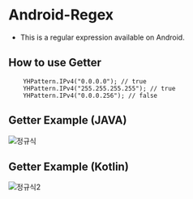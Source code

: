 # Android-Regex
- This is a regular expression available on Android.

## How to use Getter
```
    YHPattern.IPv4("0.0.0.0"); // true
    YHPattern.IPv4("255.255.255.255"); // true
    YHPattern.IPv4("0.0.0.256"); // false
```
## Getter Example (JAVA)
![정규식](https://user-images.githubusercontent.com/58409497/73407758-77c9c780-433d-11ea-9332-cd99de606d83.png)

## Getter Example (Kotlin)
![정규식2](https://user-images.githubusercontent.com/58409497/73408953-27546900-4341-11ea-8693-a32e0ef97742.png)
